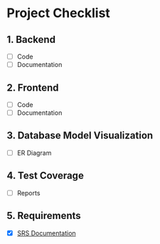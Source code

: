 
# Project Checklist

## 1. Backend
- [ ] Code
- [ ] Documentation

## 2. Frontend
- [ ] Code
- [ ] Documentation

## 3. Database Model Visualization
- [ ] ER Diagram

## 4. Test Coverage
- [ ] Reports

## 5. Requirements
- [x] [SRS Documentation]()
